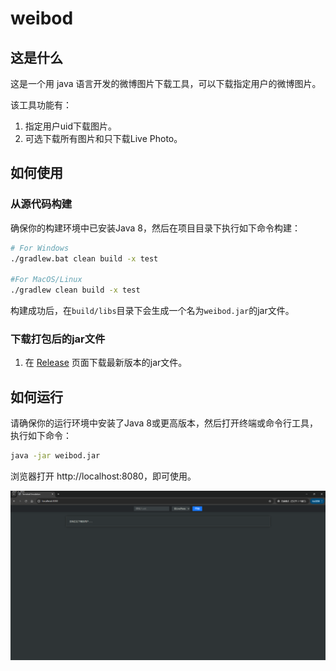# weibod

## 这是什么

这是一个用 java 语言开发的微博图片下载工具，可以下载指定用户的微博图片。

该工具功能有：

1. 指定用户uid下载图片。
2. 可选下载所有图片和只下载Live Photo。

## 如何使用

### 从源代码构建

确保你的构建环境中已安装Java 8，然后在项目目录下执行如下命令构建：


```bash
# For Windows
./gradlew.bat clean build -x test 

#For MacOS/Linux
./gradlew clean build -x test
```

构建成功后，在`build/libs`目录下会生成一个名为`weibod.jar`的jar文件。

### 下载打包后的jar文件
1. 在 [Release](https://github.com/lw900925/weibod/releases) 页面下载最新版本的jar文件。

## 如何运行

请确保你的运行环境中安装了Java 8或更高版本，然后打开终端或命令行工具，执行如下命令：

```bash
java -jar weibod.jar
```

浏览器打开 http://localhost:8080，即可使用。

![预览界面](preview.png "微博下载工具界面")
